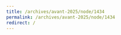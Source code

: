 ```yaml
---
title: /archives/avant-2025/node/1434
permalink: /archives/avant-2025/node/1434
redirect: /
---
```


